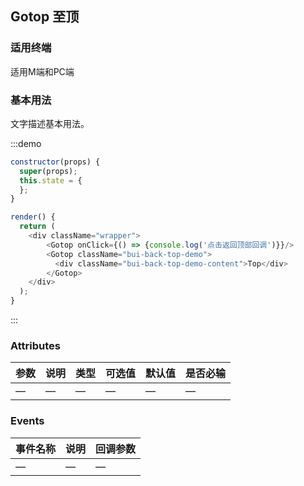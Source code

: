## Gotop 至顶
### 适用终端

适用M端和PC端

### 基本用法

文字描述基本用法。

:::demo 

```js
constructor(props) {
  super(props);
  this.state = {
  };  
}

render() {    
  return (
    <div className="wrapper">
        <Gotop onClick={() => {console.log('点击返回顶部回调')}}/>
        <Gotop className="bui-back-top-demo">
          <div className="bui-back-top-demo-content">Top</div>
        </Gotop>
    </div>
  );
}
```
:::

### Attributes
| 参数        | 说明          | 类型      | 可选值       | 默认值  |  是否必输  |
|------------ |-------------- |---------- |----------- |-------- | -------- |
| —           | —           | —        | —   | — | — |

### Events
| 事件名称   | 说明    | 回调参数      |
|---------- |-------- |---------- |
| — | —| — |

